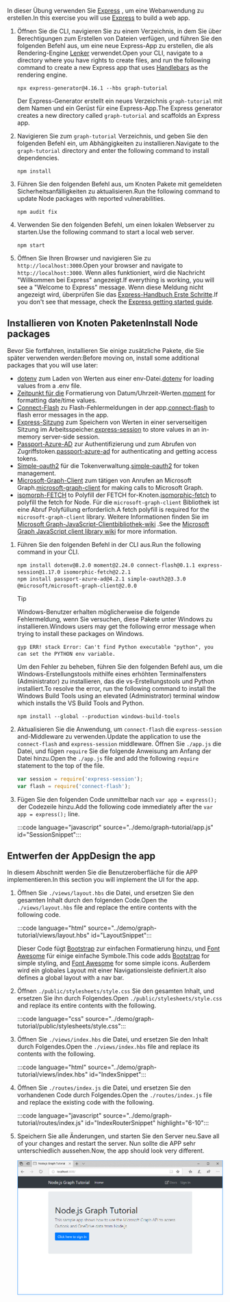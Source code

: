 <!-- markdownlint-disable MD002 MD041 -->

<span data-ttu-id="6691c-101">In dieser Übung verwenden Sie [Express](http://expressjs.com/) , um eine Webanwendung zu erstellen.</span><span class="sxs-lookup"><span data-stu-id="6691c-101">In this exercise you will use [Express](http://expressjs.com/) to build a web app.</span></span>

1. <span data-ttu-id="6691c-102">Öffnen Sie die CLI, navigieren Sie zu einem Verzeichnis, in dem Sie über Berechtigungen zum Erstellen von Dateien verfügen, und führen Sie den folgenden Befehl aus, um eine neue Express-App zu erstellen, die als Rendering-Engine [Lenker](http://handlebarsjs.com/) verwendet.</span><span class="sxs-lookup"><span data-stu-id="6691c-102">Open your CLI, navigate to a directory where you have rights to create files, and run the following command to create a new Express app that uses [Handlebars](http://handlebarsjs.com/) as the rendering engine.</span></span>

    ```Shell
    npx express-generator@4.16.1 --hbs graph-tutorial
    ```

    <span data-ttu-id="6691c-103">Der Express-Generator erstellt ein neues Verzeichnis `graph-tutorial` mit dem Namen und ein Gerüst für eine Express-App.</span><span class="sxs-lookup"><span data-stu-id="6691c-103">The Express generator creates a new directory called `graph-tutorial` and scaffolds an Express app.</span></span>

1. <span data-ttu-id="6691c-104">Navigieren Sie zum `graph-tutorial` Verzeichnis, und geben Sie den folgenden Befehl ein, um Abhängigkeiten zu installieren.</span><span class="sxs-lookup"><span data-stu-id="6691c-104">Navigate to the `graph-tutorial` directory and enter the following command to install dependencies.</span></span>

    ```Shell
    npm install
    ```

1. <span data-ttu-id="6691c-105">Führen Sie den folgenden Befehl aus, um Knoten Pakete mit gemeldeten Sicherheitsanfälligkeiten zu aktualisieren.</span><span class="sxs-lookup"><span data-stu-id="6691c-105">Run the following command to update Node packages with reported vulnerabilities.</span></span>

    ```Shell
    npm audit fix
    ```

1. <span data-ttu-id="6691c-106">Verwenden Sie den folgenden Befehl, um einen lokalen Webserver zu starten.</span><span class="sxs-lookup"><span data-stu-id="6691c-106">Use the following command to start a local web server.</span></span>

    ```Shell
    npm start
    ```

1. <span data-ttu-id="6691c-107">Öffnen Sie Ihren Browser und navigieren Sie zu `http://localhost:3000`.</span><span class="sxs-lookup"><span data-stu-id="6691c-107">Open your browser and navigate to `http://localhost:3000`.</span></span> <span data-ttu-id="6691c-108">Wenn alles funktioniert, wird die Nachricht "Willkommen bei Express" angezeigt.</span><span class="sxs-lookup"><span data-stu-id="6691c-108">If everything is working, you will see a "Welcome to Express" message.</span></span> <span data-ttu-id="6691c-109">Wenn diese Meldung nicht angezeigt wird, überprüfen Sie das [Express-Handbuch Erste Schritte](http://expressjs.com/starter/generator.html).</span><span class="sxs-lookup"><span data-stu-id="6691c-109">If you don't see that message, check the [Express getting started guide](http://expressjs.com/starter/generator.html).</span></span>

## <a name="install-node-packages"></a><span data-ttu-id="6691c-110">Installieren von Knoten Paketen</span><span class="sxs-lookup"><span data-stu-id="6691c-110">Install Node packages</span></span>

<span data-ttu-id="6691c-111">Bevor Sie fortfahren, installieren Sie einige zusätzliche Pakete, die Sie später verwenden werden:</span><span class="sxs-lookup"><span data-stu-id="6691c-111">Before moving on, install some additional packages that you will use later:</span></span>

- <span data-ttu-id="6691c-112">[dotenv](https://github.com/motdotla/dotenv) zum Laden von Werten aus einer env-Datei.</span><span class="sxs-lookup"><span data-stu-id="6691c-112">[dotenv](https://github.com/motdotla/dotenv) for loading values from a .env file.</span></span>
- <span data-ttu-id="6691c-113">[Zeitpunkt für die](https://github.com/moment/moment/) Formatierung von Datum/Uhrzeit-Werten.</span><span class="sxs-lookup"><span data-stu-id="6691c-113">[moment](https://github.com/moment/moment/) for formatting date/time values.</span></span>
- <span data-ttu-id="6691c-114">[Connect-Flash](https://github.com/jaredhanson/connect-flash) zu Flash-Fehlermeldungen in der app.</span><span class="sxs-lookup"><span data-stu-id="6691c-114">[connect-flash](https://github.com/jaredhanson/connect-flash) to flash error messages in the app.</span></span>
- <span data-ttu-id="6691c-115">[Express-Sitzung](https://github.com/expressjs/session) zum Speichern von Werten in einer serverseitigen Sitzung im Arbeitsspeicher.</span><span class="sxs-lookup"><span data-stu-id="6691c-115">[express-session](https://github.com/expressjs/session) to store values in an in-memory server-side session.</span></span>
- <span data-ttu-id="6691c-116">[Passport-Azure-AD](https://github.com/AzureAD/passport-azure-ad) zur Authentifizierung und zum Abrufen von Zugriffstoken.</span><span class="sxs-lookup"><span data-stu-id="6691c-116">[passport-azure-ad](https://github.com/AzureAD/passport-azure-ad) for authenticating and getting access tokens.</span></span>
- <span data-ttu-id="6691c-117">[Simple-oauth2](https://github.com/lelylan/simple-oauth2) für die Tokenverwaltung.</span><span class="sxs-lookup"><span data-stu-id="6691c-117">[simple-oauth2](https://github.com/lelylan/simple-oauth2) for token management.</span></span>
- <span data-ttu-id="6691c-118">[Microsoft-Graph-Client](https://github.com/microsoftgraph/msgraph-sdk-javascript) zum tätigen von Anrufen an Microsoft Graph.</span><span class="sxs-lookup"><span data-stu-id="6691c-118">[microsoft-graph-client](https://github.com/microsoftgraph/msgraph-sdk-javascript) for making calls to Microsoft Graph.</span></span>
- <span data-ttu-id="6691c-119">[isomorph-FETCH](https://github.com/matthew-andrews/isomorphic-fetch) to Polyfill der FETCH for-Knoten.</span><span class="sxs-lookup"><span data-stu-id="6691c-119">[isomorphic-fetch](https://github.com/matthew-andrews/isomorphic-fetch) to polyfill the fetch for Node.</span></span> <span data-ttu-id="6691c-120">Für die `microsoft-graph-client` Bibliothek ist eine Abruf Polyfüllung erforderlich.</span><span class="sxs-lookup"><span data-stu-id="6691c-120">A fetch polyfill is required for the `microsoft-graph-client` library.</span></span> <span data-ttu-id="6691c-121">Weitere Informationen finden Sie im [Microsoft Graph-JavaScript-Clientbibliothek-wiki](https://github.com/microsoftgraph/msgraph-sdk-javascript/wiki/Migration-from-1.x.x-to-2.x.x#polyfill-only-when-required) .</span><span class="sxs-lookup"><span data-stu-id="6691c-121">See the [Microsoft Graph JavaScript client library wiki](https://github.com/microsoftgraph/msgraph-sdk-javascript/wiki/Migration-from-1.x.x-to-2.x.x#polyfill-only-when-required) for more information.</span></span>

1. <span data-ttu-id="6691c-122">Führen Sie den folgenden Befehl in der CLI aus.</span><span class="sxs-lookup"><span data-stu-id="6691c-122">Run the following command in your CLI.</span></span>

    ```Shell
    npm install dotenv@8.2.0 moment@2.24.0 connect-flash@0.1.1 express-session@1.17.0 isomorphic-fetch@2.2.1
    npm install passport-azure-ad@4.2.1 simple-oauth2@3.3.0 @microsoft/microsoft-graph-client@2.0.0
    ```

    > [!TIP]
    > <span data-ttu-id="6691c-123">Windows-Benutzer erhalten möglicherweise die folgende Fehlermeldung, wenn Sie versuchen, diese Pakete unter Windows zu installieren.</span><span class="sxs-lookup"><span data-stu-id="6691c-123">Windows users may get the following error message when trying to install these packages on Windows.</span></span>
    >
    > ```Shell
    > gyp ERR! stack Error: Can't find Python executable "python", you can set the PYTHON env variable.
    > ```
    >
    > <span data-ttu-id="6691c-124">Um den Fehler zu beheben, führen Sie den folgenden Befehl aus, um die Windows-Erstellungstools mithilfe eines erhöhten Terminalfensters (Administrator) zu installieren, das die vs-Erstellungstools und Python installiert.</span><span class="sxs-lookup"><span data-stu-id="6691c-124">To resolve the error, run the following command to install the Windows Build Tools using an elevated (Administrator) terminal window which installs the VS Build Tools and Python.</span></span>
    >
    > ```Shell
    > npm install --global --production windows-build-tools
    > ```

1. <span data-ttu-id="6691c-125">Aktualisieren Sie die Anwendung, um `connect-flash` die `express-session` and-Middleware zu verwenden.</span><span class="sxs-lookup"><span data-stu-id="6691c-125">Update the application to use the `connect-flash` and `express-session` middleware.</span></span> <span data-ttu-id="6691c-126">Öffnen Sie `./app.js` die Datei, und fügen `require` Sie die folgende Anweisung am Anfang der Datei hinzu.</span><span class="sxs-lookup"><span data-stu-id="6691c-126">Open the `./app.js` file and add the following `require` statement to the top of the file.</span></span>

    ```javascript
    var session = require('express-session');
    var flash = require('connect-flash');
    ```

1. <span data-ttu-id="6691c-127">Fügen Sie den folgenden Code unmittelbar nach `var app = express();` der Codezeile hinzu.</span><span class="sxs-lookup"><span data-stu-id="6691c-127">Add the following code immediately after the `var app = express();` line.</span></span>

    :::code language="javascript" source="../demo/graph-tutorial/app.js" id="SessionSnippet":::

## <a name="design-the-app"></a><span data-ttu-id="6691c-128">Entwerfen der App</span><span class="sxs-lookup"><span data-stu-id="6691c-128">Design the app</span></span>

<span data-ttu-id="6691c-129">In diesem Abschnitt werden Sie die Benutzeroberfläche für die APP implementieren.</span><span class="sxs-lookup"><span data-stu-id="6691c-129">In this section you will implement the UI for the app.</span></span>

1. <span data-ttu-id="6691c-130">Öffnen Sie `./views/layout.hbs` die Datei, und ersetzen Sie den gesamten Inhalt durch den folgenden Code.</span><span class="sxs-lookup"><span data-stu-id="6691c-130">Open the `./views/layout.hbs` file and replace the entire contents with the following code.</span></span>

    :::code language="html" source="../demo/graph-tutorial/views/layout.hbs" id="LayoutSnippet":::

    <span data-ttu-id="6691c-131">Dieser Code fügt [Bootstrap](http://getbootstrap.com/) zur einfachen Formatierung hinzu, und [Font Awesome](https://fontawesome.com/) für einige einfache Symbole.</span><span class="sxs-lookup"><span data-stu-id="6691c-131">This code adds [Bootstrap](http://getbootstrap.com/) for simple styling, and [Font Awesome](https://fontawesome.com/) for some simple icons.</span></span> <span data-ttu-id="6691c-132">Außerdem wird ein globales Layout mit einer Navigationsleiste definiert.</span><span class="sxs-lookup"><span data-stu-id="6691c-132">It also defines a global layout with a nav bar.</span></span>

1. <span data-ttu-id="6691c-133">Öffnen `./public/stylesheets/style.css` Sie den gesamten Inhalt, und ersetzen Sie ihn durch Folgendes.</span><span class="sxs-lookup"><span data-stu-id="6691c-133">Open `./public/stylesheets/style.css` and replace its entire contents with the following.</span></span>

    :::code language="css" source="../demo/graph-tutorial/public/stylesheets/style.css":::

1. <span data-ttu-id="6691c-134">Öffnen Sie `./views/index.hbs` die Datei, und ersetzen Sie den Inhalt durch Folgendes.</span><span class="sxs-lookup"><span data-stu-id="6691c-134">Open the `./views/index.hbs` file and replace its contents with the following.</span></span>

    :::code language="html" source="../demo/graph-tutorial/views/index.hbs" id="IndexSnippet":::

1. <span data-ttu-id="6691c-135">Öffnen Sie `./routes/index.js` die Datei, und ersetzen Sie den vorhandenen Code durch Folgendes.</span><span class="sxs-lookup"><span data-stu-id="6691c-135">Open the `./routes/index.js` file and replace the existing code with the following.</span></span>

    :::code language="javascript" source="../demo/graph-tutorial/routes/index.js" id="IndexRouterSnippet" highlight="6-10":::

1. <span data-ttu-id="6691c-136">Speichern Sie alle Änderungen, und starten Sie den Server neu.</span><span class="sxs-lookup"><span data-stu-id="6691c-136">Save all of your changes and restart the server.</span></span> <span data-ttu-id="6691c-137">Nun sollte die APP sehr unterschiedlich aussehen.</span><span class="sxs-lookup"><span data-stu-id="6691c-137">Now, the app should look very different.</span></span>

    ![Screenshot der neu gestalteten Homepage](./images/create-app-01.png)
